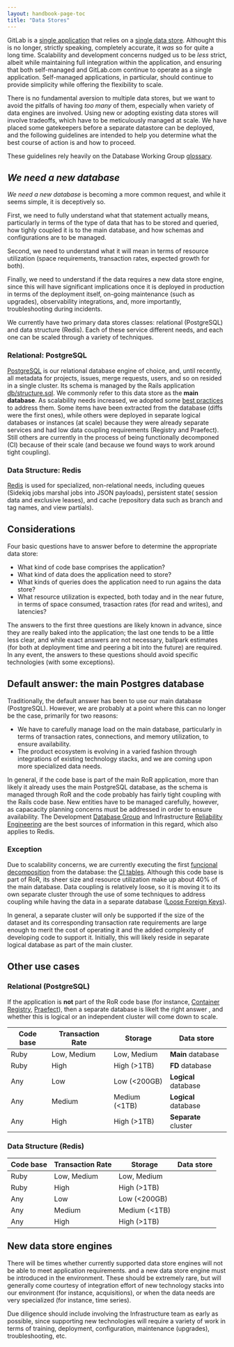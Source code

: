 ```yaml
---
layout: handbook-page-toc
title: "Data Stores"
---
```


GitLab is a [single application](https://about.gitlab.com/handbook/product/single-application/) that relies on a [single data store](https://about.gitlab.com/handbook/product/single-application/#single-data-store). Althought this is no longer, strictly speaking, completely accurate, it *was* so for quite a long time. Scalability and development concerns nudged us to be *less* strict, albeit while maintaining full integration within the application, and ensuring that both self-managed and GitLab.com continue to operate as a single application. Self-managed applications, in particular, should continue to provide simplicity while offering the flexibility to scale.

There is no fundamental aversion to multiple data stores, but we want to avoid the pitfalls of having *too many* of them, especially when variety of data engines are involved. Using new or adopting existing data stores will involve tradeoffs, which have to be meticulously managed at scale. We have placed some gatekeepers before a separate datastore can be deployed, and the following guidelines are intended to help you determine what the best course of action is and how to proceed.

These guidelines rely heavily on the Database Working Group [glossary](/company/team/structure/working-groups/database-scalability/#glossary).

## *We need a new database*

*We need a new database* is becoming a more common request, and while it seems simple, it is deceptively so.

First, we need to fully understand what that statement actually means, particularly in terms of the type of data that has to be stored and queried, how tighly coupled it is to the main database, and how schemas and configurations are to be managed. 

Second, we need to understand what it will mean in terms of resource utilization (space requirements, transaction rates, expected growth for both). 

Finally, we need to understand if the data requires a new data store engine, since this will have significant implications once it is deployed in production in terms of the deployment itself, on-going maintenance (such as upgrades), observability integrations, and, more importantly, troubleshooting during incidents.

We currently have two primary data stores classes: relational (PostgreSQL) and data structure (Redis). Each of these service different needs, and each one can be scaled through a variety of techniques.

### Relational: PostgreSQL

[PostgreSQL](https://docs.gitlab.com/ee/development/scalability.html#postgresql) is our relational database engine of choice, and, until recently, all metadata for projects, issues, merge requests, users, and so on resided in a single cluster. Its schema is managed by the Rails application [db/structure.sql](https://gitlab.com/gitlab-org/gitlab/-/blob/master/db/structure.sql). We commonly refer to this data store as the **main database**. As scalability needs increased, we adopted some [best practices](https://about.gitlab.com/handbook/engineering/architecture/practice/scalability/) to address them. Some items have been extracted from the database (diffs were the first ones), while others were deployed in separate logical databases or instances (at scale) because they were already separate services and had low data coupling requirements (Registry and Praefect). Still others are currently in the process of being functionally decomponed (CI) because of their scale (and because we found ways to work around tight coupling).

### Data Structure: Redis

[Redis](https://docs.gitlab.com/ee/development/scalability.html#redis) is used for specialized, non-relational needs, including queues (Sidekiq jobs marshal jobs into JSON payloads), persistent state( session data and exclusive leases), and cache (repository data such as branch and tag names, and view partials).

## Considerations

Four basic questions have to answer before to determine the appropriate data store:

* What kind of code base comprises the application?
* What kind of data does the application need to store?
* What kinds of queries does the application need to run agains the data store?
* What resource utilization is expected, both today and in the near future, in terms of space consumed, trasaction rates (for read and writes), and latencies?

The answers to the first three questions are likely known in advance, since they are really baked into the application; the last one tends to be a little less clear, and while exact answers are not necessary, ballpark estimates (for both at deployment time and peering a bit into the future) are required. In any event, the answers to these questions should avoid specific technologies (with some exceptions).

## Default answer: the main Postgres database

Traditionally, the default answer has been to use our main database (PostgreSQL). However, we are probably at a point where this can no longer be the case, primarily for two reasons:

* We have to carefully manage load on the main database, particularly in terms of transaction rates, connections, and memory utilization, to ensure availability.
* The product ecosystem is evolving in a varied fashion through integrations of existing technology stacks, and we are coming upon more specialized data needs.

In general, if the code base is part of the main RoR application, more than likely it already uses the main PostgreSQL database, as the schema is managed through RoR and the code probably has fairly tight coupling with the Rails code base. New entities have to be managed carefully, however, as capacacity planning concerns must be addressed in order to ensure availability. The Development [Database Group](https://about.gitlab.com/handbook/engineering/development/enablement/database/) and Infrastructure [Reliability Engineering](https://about.gitlab.com/handbook/engineering/infrastructure/team/reliability/) are the best sources of information in this regard, which also applies to Redis.

### Exception

Due to scalability concerns, we are currently executing the first [funcional decomposition](https://gitlab.com/groups/gitlab-org/-/epics/6168) from the database: the [CI tables](https://gitlab.com/groups/gitlab-org/-/epics/6167). Although this code base is part of RoR, its sheer size and resource utilization make up about 40% of the main database. Data coupling is relatively loose, so it is moving it to its own separate cluster through the use of some techniques to address  coupling while having the data in a separate database ([Loose Foreign Keys](https://docs.gitlab.com/ee/development/database/loose_foreign_keys.html)).

In general, a separate cluster will only be supported if the size of the dataset and its corresponding transaction rate requirements are large enough to merit the cost of operating it and the added complexity of developing code to support it. Initially, this will likely reside in separate logical database as part of the main cluster.

## Other use cases

### Relational (PostgreSQL)

If the application is **not** part of the RoR code base (for instance, [Container Registry](https://gitlab.com/gitlab-org/container-registry), [Praefect](https://gitlab.com/gitlab-org/gitaly)), then a separate database is likelt the right answer , and whether this is logical or an independent cluster will come down to scale.

| Code base | Transaction Rate | Storage       | Data store           |
| --------- | ---------------- | ------------- | -------------------- |
| Ruby      | Low, Medium      | Low, Medium   | **Main** database    |
| Ruby      | High             | High (>1TB)   | **FD** database      |
| Any       | Low              | Low (<200GB)  | **Logical** database |
| Any       | Medium           | Medium (<1TB) | **Logical** database |
| Any       | High             | High (>1TB)   | **Separate** cluster |

### Data Structure (Redis)

| Code base | Transaction Rate | Storage       | Data store |
| --------- | ---------------- | ------------- | ---------- |
| Ruby      | Low, Medium      | Low, Medium   |            |
| Ruby      | High             | High (>1TB)   |            |
| Any       | Low              | Low (<200GB)  |            |
| Any       | Medium           | Medium (<1TB) |            |
| Any       | High             | High (>1TB)   |            |

## New data store engines

There will be times whether currently supported data store engines will not be able to meet application requirements. and a new data store engine must be introduced in the environment. These should be extremely rare, but will generally come courtesy of integration effort of new technology stacks into our environment (for instance, acquisitions), or when the data needs are very specialized (for instance, time series).

Due diligence should include involving the Infrastructure team as early as possible, since supporting new technologies will require a variety of work in terms of training, deployment, configuration, maintenance (upgrades), troubleshooting, etc.
